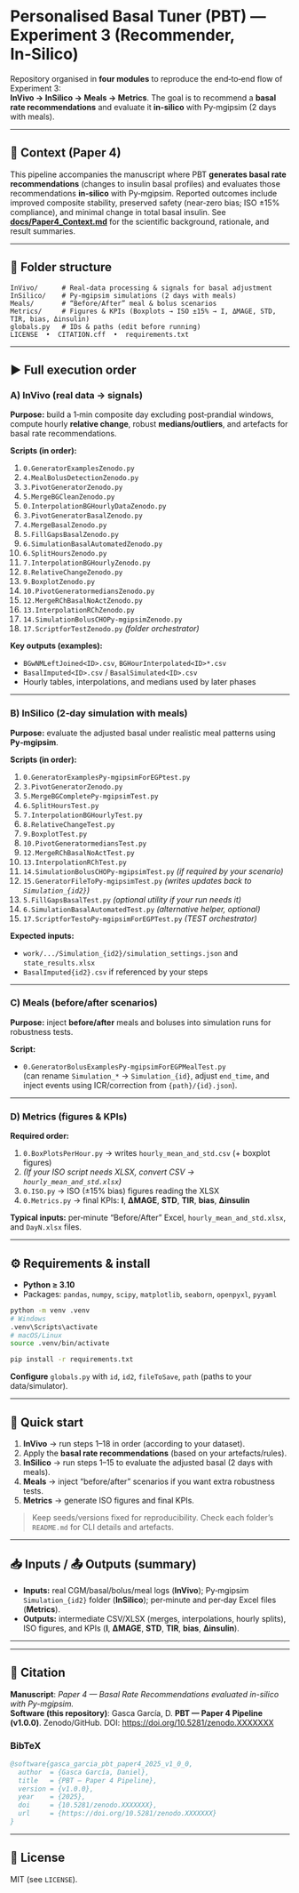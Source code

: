 # Personalised Basal Tuner (PBT) — Experiment 3 (Recommender, In‑Silico)

Repository organised in **four modules** to reproduce the end‑to‑end flow of Experiment 3:  
**InVivo → InSilico → Meals → Metrics**. The goal is to recommend a **basal rate recommendations** and evaluate it **in‑silico** with Py‑mgipsim (2 days with meals).

---

## 📄 Context (Paper 4)

This pipeline accompanies the manuscript where PBT **generates basal rate recommendations** (changes to insulin basal profiles) and evaluates those recommendations **in‑silico** with Py‑mgipsim. Reported outcomes include improved composite stability, preserved safety (near‑zero bias; ISO ±15% compliance), and minimal change in total basal insulin. See **[docs/Paper4_Context.md](./docs/Paper4_Context.md)** for the scientific background, rationale, and result summaries.

---

## 📁 Folder structure

```
InVivo/      # Real‑data processing & signals for basal adjustment
InSilico/    # Py‑mgipsim simulations (2 days with meals)
Meals/       # “Before/After” meal & bolus scenarios
Metrics/     # Figures & KPIs (Boxplots → ISO ±15% → I, ΔMAGE, STD, TIR, bias, Δinsulin)
globals.py   # IDs & paths (edit before running)
LICENSE  •  CITATION.cff  •  requirements.txt
```

---

## ▶️ Full execution order

### A) **InVivo** (real data → signals)
**Purpose:** build a 1‑min composite day excluding post‑prandial windows, compute hourly **relative change**, robust **medians/outliers**, and artefacts for basal rate recommendations.

**Scripts (in order):**
1. `0.GeneratorExamplesZenodo.py`  
2. `4.MealBolusDetectionZenodo.py`  
3. `3.PivotGeneratorZenodo.py`  
4. `5.MergeBGCleanZenodo.py`  
5. `0.InterpolationBGHourlyDataZenodo.py`  
6. `3.PivotGeneratorBasalZenodo.py`  
7. `4.MergeBasalZenodo.py`  
8. `5.FillGapsBasalZenodo.py`  
9. `6.SimulationBasalAutomatedZenodo.py`  
10. `6.SplitHoursZenodo.py`  
11. `7.InterpolationBGHourlyZenodo.py`  
12. `8.RelativeChangeZenodo.py`  
13. `9.BoxplotZenodo.py`  
14. `10.PivotGeneratormediansZenodo.py`  
15. `12.MergeRChBasalNoActZenodo.py`  
16. `13.InterpolationRChZenodo.py`  
17. `14.SimulationBolusCHOPy-mgipsimZenodo.py`  
18. `17.ScriptforTestZenodo.py` *(folder orchestrator)*

**Key outputs (examples):**
- `BGwNMLeftJoined<ID>.csv`, `BGHourInterpolated<ID>*.csv`  
- `BasalImputed<ID>.csv` / `BasalSimulated<ID>.csv`  
- Hourly tables, interpolations, and medians used by later phases

---

### B) **InSilico** (2‑day simulation with meals)
**Purpose:** evaluate the adjusted basal under realistic meal patterns using **Py‑mgipsim**.

**Scripts (in order):**
1. `0.GeneratorExamplesPy-mgipsimForEGPtest.py`  
2. `3.PivotGeneratorZenodo.py`  
3. `5.MergeBGCompletePy-mgipsimTest.py`  
4. `6.SplitHoursTest.py`  
5. `7.InterpolationBGHourlyTest.py`  
6. `8.RelativeChangeTest.py`  
7. `9.BoxplotTest.py`  
8. `10.PivotGeneratormediansTest.py`  
9. `12.MergeRChBasalNoActTest.py`  
10. `13.InterpolationRChTest.py`  
11. `14.SimulationBolusCHOPy-mgipsimTest.py` *(if required by your scenario)*  
12. `15.GeneratorFileToPy-mgipsimTest.py` *(writes updates back to `Simulation_{id2}`)*  
13. `5.FillGapsBasalTest.py` *(optional utility if your run needs it)*  
14. `6.SimulationBasalAutomatedTest.py` *(alternative helper, optional)*  
15. `17.ScriptforTestoPy-mgipsimForEGPTest.py` *(TEST orchestrator)*

**Expected inputs:**
- `work/.../Simulation_{id2}/simulation_settings.json` and `state_results.xlsx`  
- `BasalImputed{id2}.csv` if referenced by your steps

---

### C) **Meals** (before/after scenarios)
**Purpose:** inject **before/after** meals and boluses into simulation runs for robustness tests.

**Script:**
- `0.GeneratorBolusExamplesPy-mgipsimForEGPMealTest.py`  
  (can rename `Simulation_*` → `Simulation_{id}`, adjust `end_time`, and inject events using ICR/correction from `{path}/{id}.json`).

---

### D) **Metrics** (figures & KPIs)
**Required order:**
1. `0.BoxPlotsPerHour.py` → writes `hourly_mean_and_std.csv` (+ boxplot figures)  
2. *(If your ISO script needs XLSX, convert CSV → `hourly_mean_and_std.xlsx`)*  
3. `0.ISO.py` → ISO (±15% bias) figures reading the XLSX  
4. `0.Metrics.py` → final KPIs: **I**, **ΔMAGE**, **STD**, **TIR**, **bias**, **Δinsulin**

**Typical inputs:** per‑minute “Before/After” Excel, `hourly_mean_and_std.xlsx`, and `DayN.xlsx` files.

---

## ⚙️ Requirements & install

- **Python ≥ 3.10**  
- Packages: `pandas`, `numpy`, `scipy`, `matplotlib`, `seaborn`, `openpyxl`, `pyyaml`

```bash
python -m venv .venv
# Windows
.venv\Scripts\activate
# macOS/Linux
source .venv/bin/activate

pip install -r requirements.txt
```

**Configure** `globals.py` with `id`, `id2`, `fileToSave`, `path` (paths to your data/simulator).

---

## 🚀 Quick start

1) **InVivo** → run steps 1–18 in order (according to your dataset).  
2) Apply the **basal rate recommendations** (based on your artefacts/rules).  
3) **InSilico** → run steps 1–15 to evaluate the adjusted basal (2 days with meals).  
4) **Meals** → inject “before/after” scenarios if you want extra robustness tests.  
5) **Metrics** → generate ISO figures and final KPIs.

> Keep seeds/versions fixed for reproducibility. Check each folder’s `README.md` for CLI details and artefacts.

---

## 📥 Inputs / 📤 Outputs (summary)

- **Inputs:** real CGM/basal/bolus/meal logs (**InVivo**); Py‑mgipsim `Simulation_{id2}` folder (**InSilico**); per‑minute and per‑day Excel files (**Metrics**).  
- **Outputs:** intermediate CSV/XLSX (merges, interpolations, hourly splits), ISO figures, and KPIs (**I**, **ΔMAGE**, **STD**, **TIR**, **bias**, **Δinsulin**).

---


---

## 📌 Citation

**Manuscript**: *Paper 4 — Basal Rate Recommendations evaluated in-silico with Py-mgipsim.*  
**Software (this repository)**: Gasca García, D. **PBT — Paper 4 Pipeline (v1.0.0)**. Zenodo/GitHub. DOI: https://doi.org/10.5281/zenodo.XXXXXXX

### BibTeX
```bibtex
@software{gasca_garcia_pbt_paper4_2025_v1_0_0,
  author  = {Gasca García, Daniel},
  title   = {PBT — Paper 4 Pipeline},
  version = {v1.0.0},
  year    = {2025},
  doi     = {10.5281/zenodo.XXXXXXX},
  url     = {https://doi.org/10.5281/zenodo.XXXXXXX}
}
```

---

## 📝 License
MIT (see `LICENSE`).
